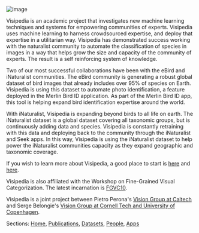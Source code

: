 ![image](assets/header.png)

Visipedia is an academic project that investigates new machine learning techniques and systems for empowering communities of experts.  Visipedia uses machine learning to harness crowdsourced expertise, and deploy that expertise in a utilitarian way. Visipedia has demonstrated success working with the naturalist community to automate the classification of species in images in a way that helps grow the size and capacity of the community of experts. The result is a self reinforcing system of knowledge.

Two of our most successful collaborations have been with the eBird and  iNaturalist communities. The eBird community is generating a robust global dataset of bird images that already includes over 95% of species on Earth. Visipedia is using this dataset to automate photo identification, a feature deployed in the Merlin Bird ID application.  As part of the Merlin Bird ID app, this tool is helping expand bird identification expertise around the world.

With iNaturalist, Visipedia is expanding beyond birds to all life on earth.  The iNaturalist dataset is a global dataset covering all taxonomic groups, but is continuously adding data and species.  Visipedia is constantly retraining with this data and deploying back to the community through the iNaturalist and Seek apps.  In this way, Visipedia is using the iNaturalist dataset to help power the iNaturalist communities capacity as they expand geographic and taxonomic coverage. 

If you wish to learn more about Visipedia, a good place to start is [here](https://ieeexplore.ieee.org/document/5477158) and [here](https://www.sciencedirect.com/science/article/abs/pii/S0167865515004092).

Visipedia is also affiliated with the Workshop on Fine-Grained Visual Categorization. The latest incarnation is [FGVC10](https://sites.google.com/view/fgvc10).  

Visipedia is a joint project between Pietro Perona's [Vision Group at Caltech](https://www.vision.caltech.edu/index.html) and Serge Belongie's [Vision Group at Cornell Tech and University of Copenhagen](https://www.belongielab.org/).  





Sections: [Home](/index.md), [Publications](/publications.md), [Datasets](/datasets.md), [People](/people.md), [Apps](/apps.md)

